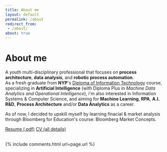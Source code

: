 ```yaml
---
title: About me
layout: default
permalink: /about
redirect_from:
 - /about/
about: true
---
```


# About me 

<!-- <div class="badge-base LI-profile-badge" data-locale="en_US" data-size="medium" data-theme="light" data-type="VERTICAL" data-vanity="arif-hamed-6a7425201" data-version="v1"><a class="badge-base__link LI-simple-link" href="https://sg.linkedin.com/in/ari-hamed?trk=profile-badge">Ari Hamed</a></div> -->

A youth multi-disciplinary professional that focuses on **process architecture**, **data analysis**, and **robotic process automation**.<br>
As a fresh graduate from **NYP**'s <a href="https://www.nyp.edu.sg/schools/sit/full-time-courses/information-technology.html">Diploma of Information Technology</a> course, specializing in **Artificial Intelligence** (with Diploma Plus in _Machine Data Analytics and Operational Intelligence_), i'm also interested in Information Systems & Computer Science, and aiming for  **Machine Learning**, **RPA**, **A.I. R&D**, **Process Architecture** and/or **Data Analytics** as a career.

As of now, I decided to upskill myself by learning finacial & market analysis through Bloomberg for Education's course: Bloomberg Market Concepts. 

<div class="row row-cols-2">
    <a class="btn btn-outline-secondary" href="/resume" role="button">Resume (.pdf)</a>
    <a class="btn btn-outline-secondary" href="/cv" role="button">CV (all details)</a>
</div>
<br>

<!-- socials (note: for some reason the icons are not working right now, i will absolutely try to make em work again 😅):<br>
<div class="container">
    <div class="row row-cols-6">
        <a class="col btn btn-dark" style="background-color:#333;" href="https://codepen.io/arifhamed"><i class="fab fa-codepen"></i></a>
        <a class="col btn btn-dark" style="background-color:#333;" href="https://twitter.com/arifhamed5"><i class="fab fa-twitter"></i></a>
        <a class="col btn btn-dark" style="background-color:#333;" href="https://github.com/arialhamed"><i class="fab fa-github"></i></a>
        <a class="col btn btn-dark" style="background-color:#333;" href="https://www.linkedin.com/in/ari-hamed-6a7425201/"><i class="fab fa-linkedin"></i></a>
        <a class="col btn btn-dark" style="background-color:#333;" href="https://www.youtube.com/channel/UCfY7A_tKkdvwAqtW392ia8Q"><i class="fab fa-youtube"></i></a>
        <a class="col btn btn-dark" style="background-color:#333;" href="https://instagram.com/arifstocrat"><i class="fab fa-instagram"></i></a>
        <a class="col btn btn-dark" style="background-color:#333;" href="https://www.quora.com/profile/Muhammad-Arif-Bin-Hamed"><i class="fab fa-quora"></i></a>
        <a class="col btn btn-dark" style="background-color:#333;" href="https://www.reddit.com/user/arifstotle300"><i class="fab fa-reddit"></i></a>
        <a class="col btn btn-dark" style="background-color:#333;" href="https://stackoverflow.com/users/8790222/morph-ball"><i class="fab fa-stack-overflow"></i></a>
        <a class="col btn btn-dark" style="background-color:#333;" href="https://steamcommunity.com/id/arifstocrat/"><i class="fab fa-steam"></i></a>
        <a class="col btn btn-dark" style="background-color:#333;" href="https://arifhamed.tumblr.com/"><i class="fab fa-tumblr"></i></a>
        <a class="col btn btn-dark" style="background-color:#333;" href="https://www.twitch.tv/arifstocrat"><i class="fab fa-twitch"></i></a>
    </div>
</div> -->

{% include comments.html url=page.url %}
